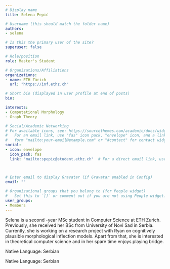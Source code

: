 ```yaml
---
# Display name
title: Selena Pepić

# Username (this should match the folder name)
authors:
- selena

# Is this the primary user of the site?
superuser: false

# Role/position
role: Master's Student

# Organizations/Affiliations
organizations:
- name: ETH Zürich
  url: "https://inf.ethz.ch"

# Short bio (displayed in user profile at end of posts)
bio: 

interests:
- Computational Morphology
- Graph Theory

# Social/Academic Networking
# For available icons, see: https://sourcethemes.com/academic/docs/widgets/#icons
#   For an email link, use "fas" icon pack, "envelope" icon, and a link in the
#   form "mailto:your-email@example.com" or "#contact" for contact widget.
social:
- icon: envelope
  icon_pack: fas
  link: "mailto:spepic@student.ethz.ch"  # For a direct email link, use "mailto:test@example.org".



# Enter email to display Gravatar (if Gravatar enabled in Config)
email: ""
  
# Organizational groups that you belong to (for People widget)
#   Set this to `[]` or comment out if you are not using People widget.  
user_groups:
- Members
---
```

Selena is a second -year MSc student in Computer Science at ETH Zurich. Previously, she received her BSc from University of Novi Sad in Serbia. Currently, she is working on a research project with Ryan on cognitively plausible morphological inflection models. Apart from that, she is interested in theoretical computer science and in her spare time enjoys playing bridge. 

Native Language: Serbian
 

Native Language: Serbian
